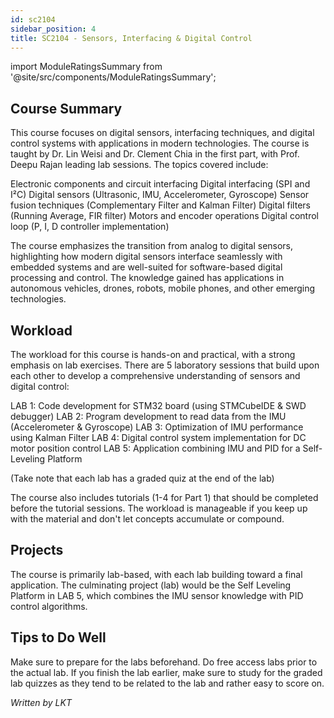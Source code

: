 ```yaml
---
id: sc2104
sidebar_position: 4
title: SC2104 - Sensors, Interfacing & Digital Control
---
```


import ModuleRatingsSummary from '@site/src/components/ModuleRatingsSummary';

<ModuleRatingsSummary 
  lectureClarity={3}
  contentRelevance={4}
  contentDifficulty={4}
  overallWorkload={5}
  teamDependency={2}
/>

## Course Summary

This course focuses on digital sensors, interfacing techniques, and digital control systems with applications in modern technologies. The course is taught by Dr. Lin Weisi and Dr. Clement Chia in the first part, with Prof. Deepu Rajan leading lab sessions. The topics covered include:

Electronic components and circuit interfacing
Digital interfacing (SPI and I²C)
Digital sensors (Ultrasonic, IMU, Accelerometer, Gyroscope)
Sensor fusion techniques (Complementary Filter and Kalman Filter)
Digital filters (Running Average, FIR filter)
Motors and encoder operations
Digital control loop (P, I, D controller implementation)

The course emphasizes the transition from analog to digital sensors, highlighting how modern digital sensors interface seamlessly with embedded systems and are well-suited for software-based digital processing and control. The knowledge gained has applications in autonomous vehicles, drones, robots, mobile phones, and other emerging technologies.

## Workload

The workload for this course is hands-on and practical, with a strong emphasis on lab exercises. There are 5 laboratory sessions that build upon each other to develop a comprehensive understanding of sensors and digital control:

LAB 1: Code development for STM32 board (using STMCubeIDE & SWD debugger)
LAB 2: Program development to read data from the IMU (Accelerometer & Gyroscope)
LAB 3: Optimization of IMU performance using Kalman Filter
LAB 4: Digital control system implementation for DC motor position control
LAB 5: Application combining IMU and PID for a Self-Leveling Platform

(Take note that each lab has a graded quiz at the end of the lab)

The course also includes tutorials (1-4 for Part 1) that should be completed before the tutorial sessions. The workload is manageable if you keep up with the material and don't let concepts accumulate or compound.

## Projects

The course is primarily lab-based, with each lab building toward a final application. The culminating project (lab) would be the Self Leveling Platform in LAB 5, which combines the IMU sensor knowledge with PID control algorithms.

## Tips to Do Well

Make sure to prepare for the labs beforehand. Do free access labs prior to the actual lab. If you finish the lab earlier, make sure to study for the graded lab quizzes as they tend to be related to the lab and rather easy to score on.

*Written by LKT*
